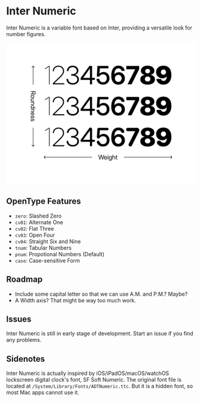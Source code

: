 # Inter Numeric

Inter Numeric is a variable font based on Inter, providing a versatile look for number figures.

![Inter Numeric Specimen](<misc/images/specimen.png>)

## OpenType Features

- `zero`: Slashed Zero
- `cv01`: Alternate One
- `cv02`: Flat Three
- `cv03`: Open Four
- `cv04`: Straight Six and Nine
- `tnum`: Tabular Numbers
- `pnum`: Propotional Numbers (Default)
- `case`: Case-sensitive Form

## Roadmap

- Include some capital letter so that we can use A.M. and P.M.? Maybe?
- A Width axis? That might be way too much work.

## Issues

Inter Numeric is still in early stage of development. Start an issue if you find any problems.

## Sidenotes

Inter Numeric is actually inspired by iOS/iPadOS/macOS/watchOS lockscreen digital clock's font, SF Soft Numeric.
The original font file is located at `/System/Library/Fonts/ADTNumeric.ttc`.
But it is a hidden font, so most Mac apps cannot use it.